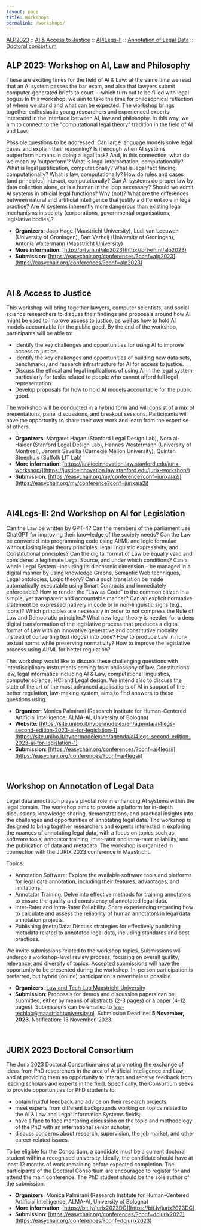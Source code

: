 ```yaml
---
layout: page
title: Workshops
permalink: /workshops/
---
```


[ALP2023](#alp-2023-workshop-on-ai-law-and-philosophy) :: [AI & Access to Justice](#ai--access-to-justice) :: [AI4Legs-II](#ai4legs-ii-2nd-workshop-on-ai-for-legislation) :: [Annotation of Legal Data](#workshop-on-annotation-of-legal-data) :: [Doctoral consortium](#jurix-2023-doctoral-consortium) 

## ALP 2023: Workshop on AI, Law and Philosophy

These are exciting times for the field of AI & Law: at the same time we read that an AI system passes the bar exam, and also that lawyers submit computer-generated briefs to court---which turn out to be filled with legal bogus. In this workshop, we aim to take the time for philosophical reflection of where we stand and what can be expected. The workshop brings together enthusiastic young researchers and experienced experts interested in the interface between AI, law and philosophy. In this way, we aim to connect to the "computational legal theory" tradition in the field of AI and Law. 

Possible questions to be addressed: Can large language models solve legal cases and explain their reasoning? Is it enough when AI systems outperform humans in doing a legal task? And, in this connection, what do we mean by ‘outperform’? What is legal interpretation, computationally? What is legal justification, computationally? What is legal fact finding, computationally? What is law, computationally? How do rules and cases (and principles) interact, computationally? Can AI systems do proper law by data collection alone, or is a human in the loop necessary? Should we admit AI systems in official legal functions? Why (not)? What are the differences between natural and artificial intelligence that justify a different role in legal practice? Are AI systems inherently more dangerous than existing legal mechanisms in society (corporations, governmental organisations, legislative bodies)? 

- **Organizers**: Jaap Hage (Maastricht University), Ludi van Leeuwen (University of Groningen), Bart Verheij (University of Groningen), Antonia Waltermann (Maastricht University)
- **More information**: [http://brtvrh.nl/alp2023](http://brtvrh.nl/alp2023)
- **Submission**: [https://easychair.org/conferences/?conf=alp2023](https://easychair.org/conferences/?conf=alp2023)

<br/>

## AI & Access to Justice

This workshop will bring together lawyers, computer scientists, and social science researchers to discuss their findings and proposals around how AI might be used to improve access to justice, as well as how to hold AI models accountable for the public good. By the end of the workshop, participants will be able to:

- Identify the key challenges and opportunities for using AI to improve access to justice.
- Identify the key challenges and opportunities of building new data sets, benchmarks,
and research infrastructure for AI for access to justice.
- Discuss the ethical and legal implications of using AI in the legal system, particularly for
tasks related to people who cannot afford full legal representation.
- Develop proposals for how to hold AI models accountable for the public good.

The workshop will be conducted in a hybrid form and will consist of a mix of presentations, panel discussions, and breakout sessions. Participants will have the opportunity to share their own work and learn from the expertise of others.

- **Organizers**: Margaret Hagan (Stanford Legal Design Lab), Nora al-Haider (Stanford Legal Design Lab), Hannes Westermann (University of Montreal), Jaromir Savelka (Carnegie Mellon University), Quinten Steenhuis (Suffolk LIT Lab)
- **More information**: [https://justiceinnovation.law.stanford.edu/jurix-workshop/](https://justiceinnovation.law.stanford.edu/jurix-workshop/)
- **Submission**: [https://easychair.org/my/conference?conf=jurixaia2j](https://easychair.org/my/conference?conf=jurixaia2j)

<br/>

## AI4Legs-II: 2nd Workshop on AI for Legislation

Can the Law be written by GPT-4? Can the members of the parliament use ChatGPT for improving their knowledge of the society needs? Can the Law be converted into programming code using AI/ML and logic formulae without losing legal theory principles, legal linguistic expressivity, and Constitutional principles? Can the digital format of Law be equally valid and considered a legitimate Legal Source, and under which conditions? Can a whole Legal System –including its diachronic dimension – be managed in a digital manner by using knowledge Graphs, Semantic Web techniques, Legal ontologies, Logic theory? Can a such translation be made automatically executable using Smart Contracts and immediately enforceable? How to render the “Law as Code” to the common citizen in a simple, yet transparent and accountable manner? Can an explicit normative statement be expressed natively in code or in non-linguistic signs (e.g., icons)? Which principles are necessary in order to not compress the Rule of Law and Democratic principles? What new legal theory is needed for a deep digital transformation of the legislative process that produces a digital format of Law with an innovative generative and constitutive modality instead of converting text (logos) into code? How to produce Law in non-textual norms while preserving normativity? How to improve the legislative process using AI/ML for better regulation?

This workshop would like to discuss these challenging questions with interdisciplinary instruments coming from philosophy of law, Constitutional law, legal informatics including AI & Law, computational linguistics, computer science, HCI and Legal design. We intend also to discuss the state of the art of the most advanced applications of AI in support of the better regulation, law-making system, aims to find answers to these questions using.

- **Organizer**: Monica Palmirani (Research Institute for Human-Centered Artificial Intelligence, ALMA-AI, University of Bologna)
- **Website**: [https://site.unibo.it/hypermodelex/en/agenda/ai4legs-second-edition-2023-ai-for-legislation-1](https://site.unibo.it/hypermodelex/en/agenda/ai4legs-second-edition-2023-ai-for-legislation-1)
- **Submission**: [https://easychair.org/conferences/?conf=ai4legsii](https://easychair.org/conferences/?conf=ai4legsii)

<br/>

## Workshop on Annotation of Legal Data

Legal data annotation plays a pivotal role in enhancing AI systems within the legal domain. The workshop aims to provide a platform for in-depth discussions, knowledge sharing, demonstrations, and practical insights into the challenges and opportunities of annotating legal data. The workshop is designed to bring together researchers and experts interested in exploring the nuances of annotating legal data, with a focus on topics such as software tools, annotator training, inter-rater and intra-rater reliability, and the publication of data and metadata. The workshop is organized in connection with the JURIX 2023 conference in Maastricht.

Topics:

- Annotation Software: Explore the available software tools and platforms for legal data annotation, including their features, advantages, and limitations.
- Annotator Training: Delve into effective methods for training annotators to ensure the quality and consistency of annotated legal data.
- Inter-Rater and Intra-Rater Reliability: Share experiencing regarding how to calculate and assess the reliability of human annotators in legal data annotation projects.
- Publishing (meta)Data: Discuss strategies for effectively publishing metadata related to annotated legal data, including standards and best practices.

We invite submissions related to the workshop topics. Submissions will undergo a workshop-level review process, focusing on overall quality, relevance, and diversity of topics. Accepted submissions will have the opportunity to be presented during the workshop. In-person participation is preferred, but hybrid (online) participation is nevertheless possible.

- **Organizers**: [Law and Tech Lab Maastricht University](https://www.maastrichtuniversity.nl/about-um/faculties/law/research/law-and-tech-lab)
- **Submission**: Proposals for demos and discussion papers can be submitted, either by means of abstracts (2-3 pages) or a paper (4-12 pages). Submissions can be emailed to [law-techlab@maastrichtuniversity.nl](mailto:law-techlab@maastrichtuniversity.nl). Submission Deadline: **5 November, 2023**. Notification: 13 November, 2023.


<br/>

## JURIX 2023 Doctoral Consortium

The Jurix 2023 Doctoral Consortium aims at promoting the exchange of ideas from PhD researchers in the area of Artificial Intelligence and Law, and at providing them an opportunity to interact and receive feedback from leading scholars and experts in the field. Specifically, the Consortium seeks to provide opportunities for PhD students to:
- obtain fruitful feedback and advice on their research projects;
- meet experts from different backgrounds working on topics related to the AI & Law and Legal Information Systems fields;
- have a face to face mentoring discussion on the topic and methodology of the PhD with an international senior scholar;
- discuss concerns about research, supervision, the job market, and other career-related issues.

To be eligible for the Consortium, a candidate must be a current doctoral student within a recognised university. Ideally, the candidate should have at least 12 months of work remaining before expected completion. The participants of the Doctoral Consortium are encouraged to register for and attend the main conference. The PhD student should be the sole author of the submission.

- **Organizers**: Monica Palmirani (Research Institute for Human-Centered Artificial Intelligence, ALMA-AI, University of Bologna)
- **More information**: [https://bit.ly/jurix2023DC](https://bit.ly/jurix2023DC)
- **Submission**: [https://easychair.org/conferences/?conf=dcjurix2023](https://easychair.org/conferences/?conf=dcjurix2023)
